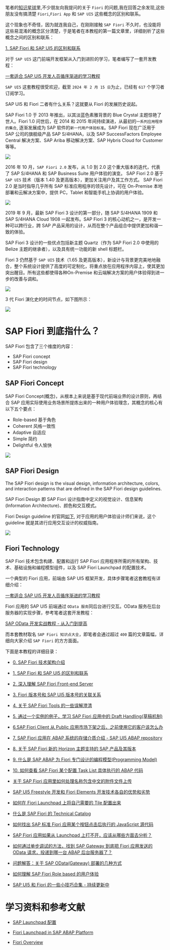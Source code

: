 笔者的[知识星球](https://t.zsxq.com/07RJRBlnM)里,不少朋友向我提问的关于 `Fiori` 的问题,我在回答之余发现,这些朋友没有搞清楚 `Fiori`,`Fiori App` 和 `SAP UI5` 这些概念的区别和联系。

这个现象也不奇怪，因为就连我自己，在刚刚接触 `SAP Fiori` 不久时，也没能将这些易混淆的概念区分清楚，于是笔者在本教程的第一篇文章里，详细剖析了这些概念之间的区别和联系：

[1. SAP Fiori 和 SAP UI5 的区别和联系](https://jerry.blog.csdn.net/article/details/131697542)

对于 `SAP UI5` 这门前端开发框架从入门到进阶的学习，笔者编写了一套开发教程：

[一套适合 SAP UI5 开发人员循序渐进的学习教程](https://blog.csdn.net/i042416/category_11395500.html)

`SAP UI5` 这套教程很受欢迎，截至 `2024 年 2 月 15 日`为止，已经有 `617` 个学习者订阅学习。

SAP UI5 和 Fiori 二者有什么关系？这就要从 Fiori 的发展历史说起。

SAP Fiori 1.0 于 2013 年推出，以其淡蓝色素雅背景的 Blue Crystal 主题惊艳了世人。Fiori 1.0 问世后，在 2014 和 2015 年间持续演进，从最初的`一系列应用程序的集合`, 逐渐发展成为 SAP 软件的`新一代用户体验标准`。SAP Fiori 现在广泛用于 SAP 公司的旗舰级产品 SAP S/4HANA，以及 SAP SuccessFactors Employee Central 解决方案、SAP Ariba 移动解决方案、SAP Hybris Cloud for Customer 等等。

![](https://img-blog.csdnimg.cn/img_convert/a780289c3812ee66895f3cbb2e966e92.webp?x-oss-process=image/format,png)

2016 年 10 月，`SAP Fiori 2.0` 发布，从 1.0 到 2.0 这个重大版本的迭代，代表了 SAP S/4HANA 和 SAP Business Suite 用户体验的演变。 SAP Fiori 2.0 基于 `SAP UI5` 技术（版本 1.40 及更高版本），更加关注用户及其工作方式。 SAP Fiori 2.0 是当时指导几乎所有 SAP 标准应用程序的领先设计，可在 On-Premise 本地部署和云解决方案中，提供 PC，Tablet 和智能手机上协调的用户体验。

![](https://img-blog.csdnimg.cn/img_convert/e8fa7485a653fe148f5e1d192be398de.webp?x-oss-process=image/format,png)

2019 年 9 月，最新 SAP Fiori 3 设计的第一部分，随 SAP S/4HANA 1909 和 SAP S/4HANA Cloud 1908 一起发布。SAP Fiori 3 的核心动机之一，是开发一种可以跨行业，跨 SAP 产品采用的设计，从而在整个产品组合中提供更加和谐一致的体验。 

SAP Fiori 3 设计的一些优点包括新主题 Quartz（作为 SAP Fiori 2.0 中使用的 Belize 主题的继承者），以及具有统一功能的新 shell 标题栏。

Fiori 3 仍然基于 `SAP UI5` 技术（1.65 及更高版本），新设计与背景更完美地地融合，整个系统设计提供了高度的可定制化，将重点放在应用程序内容上，使其更加突出醒目。所有这些都使得各种On-Premise 和云端解决方案的用户体验得到进一步的改善与调和。

![](https://img-blog.csdnimg.cn/img_convert/a20b002c8e6ed280ed20a7da44b8b33b.webp?x-oss-process=image/format,png)

3 代 Fiori 演化史的时间节点，如下图所示：

![](https://img-blog.csdnimg.cn/img_convert/e98d87fcc53a3f5da20757165196459b.webp?x-oss-process=image/format,png)


# SAP Fiori 到底指什么？

SAP Fiori 包含了三个维度的内容：

- SAP Fiori concept
- SAP Fiori design
- SAP Fiori technology

## SAP Fiori Concept

SAP Fiori Concept(概念)，从根本上来说是基于现代前端业界的设计原则，再结合 SAP 应用实际使用业务场景所提炼出来的一种用户体验理念，其概念的核心有以下五个要点：

- Role-based 基于角色
- Coherent 风格一致性
- Adaptive 自适应
- Simple 简约
- Delightful 令人愉快

![](https://img-blog.csdnimg.cn/img_convert/fcc5c543fc82eea9af8954221d51b3c5.webp?x-oss-process=image/format,png)

## SAP Fiori Design

The SAP Fiori design is the visual design, information architecture, colors, and interaction patterns that are defined in the SAP Fiori design guidelines.

SAP Fiori Design 即 SAP Fiori 设计指南中定义的视觉设计、信息架构(Information Architecture)、颜色和交互模式。

Fiori Design guideline 的官网[如下](https://experience.sap.com/fiori-design/), 对于应用的用户体验设计师们来说，这个 guideline 就是其进行应用交互设计的权威指南。

![](https://img-blog.csdnimg.cn/img_convert/bec8aeb8b0c93fd56ca2ad9e9fda98f4.webp?x-oss-process=image/format,png)

## Fiori Technology

SAP Fiori 技术包含构建、配置和运行 SAP Fiori 应用程序所需的所有架构、技术、基础设施和编程模型组件，以及 SAP Fiori Launchpad 的配置技术。

一个典型的 Fiori 应用，前端由 SAP UI5 框架开发，具体步骤笔者这套教程有详细介绍：

[一套适合 SAP UI5 开发人员循序渐进的学习教程](https://blog.csdn.net/i042416/category_11395500.html)

Fiori 应用的 SAP UI5 前端通过 `OData 服务`同后台进行交互。OData 服务在后台服务器的实现步骤，参考笔者这套开发教程：

[SAP OData 开发实战教程 - 从入门到提高](https://blog.csdn.net/i042416/category_12288659.html)

而本套教材取名 `SAP Fiori 知识点大全`，即笔者会通过超过 `400` 篇的文章篇幅，详细向大家介绍 `SAP Fiori` 的方方面面。

下面是本教程的详细目录：

- [0. SAP Fiori 技术架构介绍](https://blog.csdn.net/i042416/article/details/136176480)

- [1. SAP Fiori 和 SAP UI5 的区别和联系](https://jerry.blog.csdn.net/article/details/131697542)

- [2. 深入理解 SAP Fiori Front-end Server](https://jerry.blog.csdn.net/article/details/131750298)

- [3. Fiori 版本号和 SAP UI5 版本号的关联关系](https://jerry.blog.csdn.net/article/details/131751836)

- [4. 关于 SAP Fiori Tools 的一些误解澄清](https://jerry.blog.csdn.net/article/details/132050485)

- [5. 通过一个实例的例子，学习 SAP Fiori 应用中的 Draft Handling(草稿机制)](https://jerry.blog.csdn.net/article/details/132059374)

- [6.SAP Fiori Client 从 Public 应用市场下架之后，之前使用它的客户该怎么办](https://blog.csdn.net/i042416/article/details/132119739)

- [7. SAP Fiori 应用在 ABAP 系统的存储介质介绍 - SAP UI5 ABAP repository](https://blog.csdn.net/i042416/article/details/132124309)

- [8. 关于 SAP Fiori 新的 Horizon 主题支持的 SAP 产品及其版本](https://jerry.blog.csdn.net/article/details/132330965)

- [9. 什么是 SAP ABAP 为 Fiori 专门设计的编程模型(Programming Model)](https://jerry.blog.csdn.net/article/details/132468894)

- [10. 如何查看 SAP Fiori 某个配置 Task List 具体执行的 ABAP 代码](https://blog.csdn.net/i042416/article/details/136177436)

- [关于 SAP Fiori 应用里如何处理名称包含中文的附件文件上传](https://blog.csdn.net/i042416/article/details/135324452)

- [SAP UI5 Freestyle 开发和 Fiori Elements 开发技术各自的优势和劣势](https://blog.csdn.net/i042416/article/details/135972354)

- [如何在 Fiori Launchpad 上将自己需要的 Tile 配置出来](https://blog.csdn.net/i042416/article/details/136106666)

- [什么是 SAP Fiori 的 Technical Catalog](https://blog.csdn.net/i042416/article/details/136109714)

- [如何找出 SAP 标准 Fiori 应用某个按钮点击后执行的 JavaScript 源代码](https://jerry.blog.csdn.net/article/details/138229226)

- [SAP Fiori 应用如果从 Launchpad 上打不开，应该从哪些方面去分析？](https://jerry.blog.csdn.net/article/details/138636654)

- [如何通过单步调试的方法，找到 SAP Gateway 到底把 Fiori 应用发送的 OData 请求，投递到哪一台 ABAP 后台服务器了？](https://blog.csdn.net/i042416/article/details/143039787)

- [问题解答：关于 SAP OData(Gateway) 部署的几种方式](https://blog.csdn.net/i042416/article/details/143748187)

- [如何理解 SAP Fiori Role based 的用户体验](https://jerry.blog.csdn.net/article/details/144221421)

- [SAP UI5 和 Fiori 的一些小技巧合集 - 持续更新中](https://blog.csdn.net/i042416/article/details/143363122)

# 学习资料和参考文献

- [SAP Launchpad 配置](https://help.sap.com/doc/saphelp_nw75/7.5.5/en-US/a9/0ed59d22bb46898a2ec7a7dac215ef/frameset.htm)

- [Fiori Launchpad in SAP ABAP Platform](https://help.sap.com/docs/ABAP_PLATFORM_NEW/a7b390faab1140c087b8926571e942b7/f951b50a07ce41deb08ced62711fe8b5.html)

- [Fiori Overview](https://help.sap.com/docs/SAP_S4HANA_ON-PREMISE/22bbe89ef68b4d0e98d05f0d56a7f6c8/4275a5114ddf4e1f8b5f7696a3b2ee6a.html)
